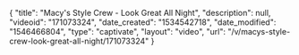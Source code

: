 {
    "title": "Macy's Style Crew - Look Great All Night",
    "description": null,
    "videoid": "171073324",
    "date_created": "1534542718",
    "date_modified": "1546466804",
    "type": "captivate",
    "layout": "video",
    "url": "\/v\/macys-style-crew-look-great-all-night\/171073324"
}